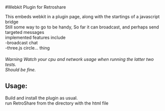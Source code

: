 #Webkit Plugin for Retroshare

This embeds webkit in a plugin page, along with the startings of a javascript bridge<br>
Still some way to go to be handy, So far it can broadcast, and perhaps send targeted messages<br>
implemented features include<br>
-broadcast chat<br>
-three.js circle... thing

###### Warning Watch your cpu and network usage when running the latter two tests.<br> Should be fine.

## Usage:

Build and install the plugin as usual.<br>
run RetroShare from the directory with the html file
